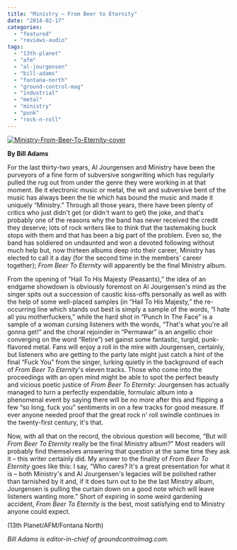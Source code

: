 ```yaml
---
title: "Ministry – From Beer to Eternity"
date: "2014-02-17"
categories: 
  - "featured"
  - "reviews-audio"
tags: 
  - "13th-planet"
  - "afm"
  - "al-jourgensen"
  - "bill-adams"
  - "fontana-north"
  - "ground-control-mag"
  - "industrial"
  - "metal"
  - "ministry"
  - "punk"
  - "rock-n-roll"
---
```


[![Ministry-From-Beer-To-Eternity-cover](http://www.hellbound.ca/wp-content/uploads/2014/02/Ministry-From-Beer-To-Eternity-cover-590x590.jpg)](http://www.hellbound.ca/wp-content/uploads/2014/02/Ministry-From-Beer-To-Eternity-cover.jpg)

**By Bill Adams**

For the last thirty-two years, Al Jourgensen and Ministry have been the purveyors of a fine form of subversive songwriting which has regularly pulled the rug out from under the genre they were working in at that moment. Be it electronic music or metal, the wit and subversive bent of the music has always been the tie which has bound the music and made it uniquely “Ministry.” Through all those years, there have been plenty of critics who just didn't get (or didn't want to get) the joke, and that's probably one of the reasons why the band has never received the credit they deserve; lots of rock writers like to think that the tastemaking buck stops with them and that has been a big part of the problem. Even so, the band has soldiered on undaunted and won a devoted following without much help but, now thirteen albums deep into their career, Ministry has elected to call it a day (for the second time in the members' career together); _From Beer To Eternity_ will apparently be the final Ministry album.

From the opening of “Hail To His Majesty (Peasants),” the idea of an endgame showdown is obviously foremost on Al Jourgensen's mind as the singer spits out a succession of caustic kiss-offs personally as well as with the help of some well-placed samples (in “Hail To His Majesty,” the re-occurring line which stands out best is simply a sample of the words, “I hate all you motherfuckers,” while the hard shot in “Punch In The Face” is a sample of a woman cursing listeners with the words, “That's what you're all gonna get!” and the choral rejoinder in “Permawar” is an angellic choir converging on the word “Retire”) set gainst some fantastic, turgid, punk-flavored metal. Fans will enjoy a roll in the mire with Jourgensen, certainly, but listeners who are getting to the party late might just catch a hint of the final “Fuck You” from the singer, lurking quietly in the background of each of _From Beer To Eternity_'s eleven tracks. Those who come into the proceedings with an open mind might be able to spot the perfect beauty and vicious poetic justice of _From Beer To Eternity_: Jourgensen has actually managed to turn a perfectly expendable, formulaic album into a phenomenal event by saying there will be no more after this and flipping a few “so long, fuck you” sentiments in on a few tracks for good measure. If ever anyone needed proof that the great rock n' roll swindle continues in the twenty-first century, it's that.

Now, with all that on the record, the obvious question will become, “But will _From Beer To Eternity_ really be the final Ministry album?” Most readers will probably find themselves answering that question at the same time they ask it – this writer certainly did. My answer to the finality of _From Beer To Eternity_ goes like this: I say, “Who cares? It's a great presentation for what it is – both Ministry's and Al Jourgensen's legacies will be polished rather than tarnished by it and, if it does turn out to be the last Minstry album, Jourgensen is pulling the curtain down on a good note which will leave listeners wanting more.” Short of expiring in some weird gardening accident, _From Beer To Eternity_ is the best, most satisfying end to Ministry anyone could expect.

(13th Planet/AFM/Fontana North)

_Bill Adams is editor-in-chief of groundcontrolmag.com._
